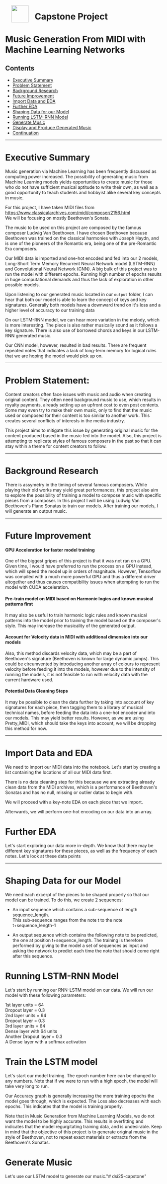 <img src="http://imgur.com/1ZcRyrc.png" style="float: left; margin: 20px; height: 55px">  

# Capstone Project



# Music Generation From MIDI with Machine Learning Networks

## Contents

- [Executive Summary](#Executive-Summary)
- [Problem Statement](#Problem-Statement)
- [Background Research](#Background-Research)
- [Future Improvement](#Future-Improvement)
- [Import Data and EDA](#Import-Data-and-EDA)
- [Further EDA](#Further-EDA)
- [Shaping Data for our Model](#Shaping-Data-for-our-Model)
- [Running LSTM-RNN Model](#Running-LSTM-RNN-Model)
- [Generate Music](#Generate-Music)
- [Display and Produce Generated Music](#Display-and-Produce-Generated-Music)
- [Continuation](#Continuation)

---

# Executive Summary
Music generation via Machine Learning has been frequently discussed as computing power increased. The possibility of generating music from Machine Learning models yields opportunities to create music for those who do not have sufficient musical aptitude to write their own, as well as a good opportunity to teach students and hobbyist alike several key concepts in music.

For this project, I have taken MIDI files from https://www.classicalarchives.com/midi/composer/2156.html  
We will be focusing on mostly Beethoven's Sonata.

The music to be used on this project are composed by the famous composer Ludwig Van Beethoven. I have chosen Beethoven because Beethoven was trained on the classical harmonies with Joseph Haydn, and is one of the pioneers of the Romantic era, being one of the pre-Romantic Era composers.

Our MIDI data is imported and one-hot encoded and fed into our 2 models, Long-Short Term Memory Recurrent Neural Network model (LSTM-RNN) and Convolutional Neural Network (CNN). A big bulk of this project was to run the model with different epochs. Running high number of epochs results in huge computational demands and thus the lack of exploration in other possible models.

Upon listening to our generated music located in our `output` folder, I can hear that both our model is able to learn the concept of keys and key signatures. Generally both models have a downward trend on it's loss and a higher level of accuracy to our training data

On our LSTM-RNN model, we can hear more variation in the melody, which is more interesting. The piece is also rather musically sound as it follows a key signature. There is also use of borrowed chords and keys in our LSTM-RNN generated music.

Our CNN model, however, resulted in bad results. There are frequent repeated notes that indicates a lack of long-term memory for logical rules that we are hoping the model would pick up on.

---

# Problem Statement:
Content creators often face issues with music and audio when creating original content. They often need background music to use, which results in royalty payments, already setting up an upfront cost to even post contents. Some may even try to make their own music, only to find that the music used or composed for their content is too similar to another work. This creates several conflicts of interests in the media industry.

This project aims to mitigate this issue by generating original music for the content produced based in the music fed into the model. Also, this project is attempting to replicate styles of famous composers in the past so that it can stay within a theme for content creators to follow.

---

# Background Research
There is assymetry in the timing of several famous composers. While playing their old works may yield great performances, this project also aim to explore the possibility of training a model to compose music with specific pieces from a composer. In this project I will be using Ludwig Van Beethoven's Piano Sonatas to train our models. After training our models, I will generate an output music.

---

# Future Improvement
#### GPU Acceleration for faster model training
One of the biggest gripes of this project is that it was not ran on a GPU. Given time, I would have preferred to run the process on a GPU instead, which will speed the model up in orders of magnitude. However, Tensorflow was compiled with a much more powerful GPU and thus a different driver altogether and thus causes compatibility issues when attempting to run the model with CUDA acceleration.

#### Pre-train model on MIDI based on Harmonic logics and known musical patterns first
It may also be useful to train harmonic logic rules and known musical patterns into the model prior to training the model based on the composer's style. This may increase the musicality of the generated output.

#### Account for Velocity data in MIDI with additional dimension into our models
Also, this method discards velocity data, which may be a part of Beethoven's signature (Beethoven is known for large dynamic jumps). This could be circumvented by introducing another array of colours to represent velocity before feeding it into the models, however due to the intensity of running the models, it is not feasible to run with velocity data with the current hardware used.

#### Potential Data Cleaning Steps
It may be possible to clean the data further by taking into account of key signatures for each piece, then tagging them to a library of musical technical names, before feeding the data into a one-hot encoder and into our models. This may yield better results. However, as we are using Pretty_MIDI, which should take the keys into account, we will be dropping this method for now.

---
# Import Data and EDA
We need to import our MIDI data into the notebook. Let's start by creating a list containing the locations of all our MIDI data first.

There is no data cleaning step for this because we are extracting already clean data from the MIDI archives, which is a performance of Beethoven's Sonatas and has no null, missing or outlier datas to begin with.

We will proceed with a key-note EDA on each piece that we import.

Afterwards, we will perform one-hot encoding on our data into an array.

# Further EDA
Let's start exploring our data more in-depth. We know that there may be different key signatures for these pieces, as well as the frequency of each notes. Let's look at these data points

---

# Shaping Data for our Model
We need each excerpt of the pieces to be shaped properly so that our model can be trained. To do this, we create 2 sequences:
- An input sequence which contains a sub-sequence of length sequence_length.  
This sub-sequence ranges from the note t to the note t+sequence\_length-1  


- An output sequence which contains the following note to be predicted, the one at position t+sequence\_length. The training is therefore performed by giving to the model a set of sequences as input and asking the network to predict each time the note that should come right after this sequence.

# Running LSTM-RNN Model
Let's start by running our RNN-LSTM model on our data. We will run our model with these following parameters:  

1st layer units = 64  
Dropout layer = 0.3  
2nd layer units = 64  
Dropout layer = 0.3  
3rd layer units = 64  
Dense layer with 64 units  
Another Dropout layer = 0.3  
A Dense layer with a softmax activation  

# Train the LSTM model

Let's start our model training. The epoch number here can be changed to any numbers. Note that if we were to run with a high epoch, the model will take very long to run.

Our Accuracy graph is generally increasing the more training epochs the model goes through, which is expected. The Loss also decreases with each epochs. This indicates that the model is training properly.

Note that in Music Generation from Machine Learning Models, we do not want the model to be highly accurate. This results in overfitting and indicates that the model regurgitating training data, and is undesirable. Keep in mind that the objective of this project is to generate original music in the style of Beethoven, not to repeat exact materials or extracts from the Beethoven's Sonatas.

# Generate Music
Let's use our LSTM model to generate our music."# dsi25-capstone" 

